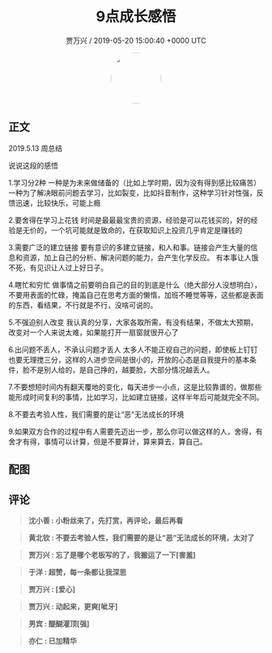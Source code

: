 <h1 align="center">9点成长感悟</h1>
<p align="center">
    <a>贾万兴 / 2019-05-20 15:00:40 &#43;0000 UTC</a>
</p>

<div align="center">
    <img src="https://images.zsxq.com/FrAmpYZqibgh7Et0bs4uoXkQdhz3?e=1590940799&amp;token=kIxbL07-8jAj8w1n4s9zv64FuZZNEATmlU_Vm6zD:BKNpBhdtdO-2VR9Ri9e6hvPZ4Vs=" width="100" height="100" style="border:1px solid;border-radius:50%; color:#ffffff"/>
</div>

## 正文

<div>
2019.5.13 周总结

说说这段的感悟

1.学习分2种
一种是为未来做储备的（比如上学时期，因为没有得到感比较痛苦）
一种为了解决眼前问题去学习，比如裂变，比如抖音制作，这种学习针对性强，反馈迅速，比较快乐，可能上瘾

2.要舍得在学习上花钱
时间是最最最宝贵的资源，经验是可以花钱买的，好的经验是无价的，一个坑可能就是致命的，在获取知识上投资几乎肯定是赚钱的

3.需要广泛的建立链接
要有意识的多建立链接，和人和事。链接会产生大量的信息和资源，加上自己的分析、解决问题的能力，会产生化学反应。
有本事让人饿不死，有见识让人过上好日子。

4.瞎忙和穷忙
做事情之前要明白自己的目的到底是什么（绝大部分人没想明白），不要用表面的忙碌，掩盖自己在思考方面的懒惰，加班不睡觉等等，这些都是表面的东西，看结果，不行就是不行，没啥可说的。

5.不强迫别人改变
我认真的分享，大家各取所需，有没有结果，不做太大预期，改变对一个人来说太难，如果能打开一扇窗就很开心了

6.出问题不丢人，不承认问题才丢人
太多人不能正视自己的问题，即使板上钉钉也要无理搅三分，这样的人进步空间是很小的，开放的心态是自我提升的基本条件，脸不是别人给的，是自己挣的，越要脸，大部分情况越丢人。

7.不要想短时间内有翻天覆地的变化，每天进步一小点，这是比较靠谱的，做那些能形成时间复利的事情，比如学习，比如建立链接，这样半年后可能就完全不同。

8.不要去考验人性，我们需要的是让“恶”无法成长的环境

9.如果双方合作的过程中有人需要先迈出一步，那么你可以做这样的人，舍得，有舍才有得，事情可以计算，但是不要算计，算来算去，算自己。
</div>

## 配图
<div class="image" align="center">

</div>

## 评论

<div align="left">
<div>

<blockquote >
<span> <strong>沈小善 : 小粉丝来了，先打赏，再评论，最后再看 </strong></span>
</blockquote>

<blockquote >
<span> <strong>黄北钦 : 不要去考验人性，我们需要的是让“恶”无法成长的环境，太对了 </strong></span>
</blockquote>

<blockquote >
<span> <strong>贾万兴 : 忘了是哪个老板写的了，我搬运了一下[害羞] </strong></span>
</blockquote>

<blockquote >
<span> <strong>于洋 : 超赞，每一条都让我深思 </strong></span>
</blockquote>

<blockquote >
<span> <strong>贾万兴 : [爱心] </strong></span>
</blockquote>

<blockquote >
<span> <strong>贾万兴 : 动起来，更爽[呲牙] </strong></span>
</blockquote>

<blockquote >
<span> <strong>男宾 : 醍醐灌顶[强] </strong></span>
</blockquote>

<blockquote >
<span> <strong>亦仁 : 已加精华 </strong></span>
</blockquote>

</div>
</div>